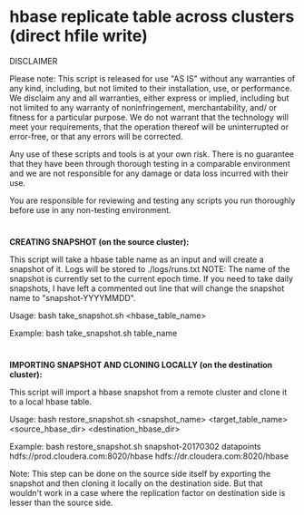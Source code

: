 # hbase replicate table across clusters (direct hfile write)

 DISCLAIMER

 Please note: This script is released for use "AS IS" without any warranties
 of any kind, including, but not limited to their installation, use, or
 performance. We disclaim any and all warranties, either express or implied,
 including but not limited to any warranty of noninfringement,
 merchantability, and/ or fitness for a particular purpose. We do not warrant
 that the technology will meet your requirements, that the operation thereof
 will be uninterrupted or error-free, or that any errors will be corrected.

 Any use of these scripts and tools is at your own risk. There is no guarantee
 that they have been through thorough testing in a comparable environment and
 we are not responsible for any damage or data loss incurred with their use.

 You are responsible for reviewing and testing any scripts you run thoroughly
 before use in any non-testing environment.

# 
<b>CREATING SNAPSHOT (on the source cluster):</b>

This script will take a hbase table name as an input and will create a snapshot of it. Logs will be stored to ./logs/runs.txt
NOTE: The name of the snapshot is currently set to the current epoch time. If you need to take daily snapshots, I have left a commented out line that will change the snapshot name to "snapshot-YYYYMMDD".

Usage:
bash take_snapshot.sh <hbase_table_name>

Example:
bash take_snapshot.sh table_name

#
<b>IMPORTING SNAPSHOT AND CLONING LOCALLY (on the destination cluster):</b>

This script will import a hbase snapshot from a remote cluster and clone it to a local hbase table.

Usage:
bash restore_snapshot.sh <snapshot_name> <target_table_name> <source_hbase_dir> <destination_hbase_dir>

Example:
bash restore_snapshot.sh snapshot-20170302 datapoints hdfs://prod.cloudera.com:8020/hbase hdfs://dr.cloudera.com:8020/hbase

Note: This step can be done on the source side itself by exporting the snapshot and then cloning it locally on the destination side. But that wouldn't work in a case where the replication factor on destination side is lesser than the source side.

